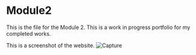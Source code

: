 # Module2

This is the file for the Module 2. This is a work in progress portfolio for my completed works. 

This is a screenshot of the website.
![Capture](https://user-images.githubusercontent.com/3208213/168932152-c3e3c79d-3fc2-4285-9f03-ce960591a1bd.PNG)
